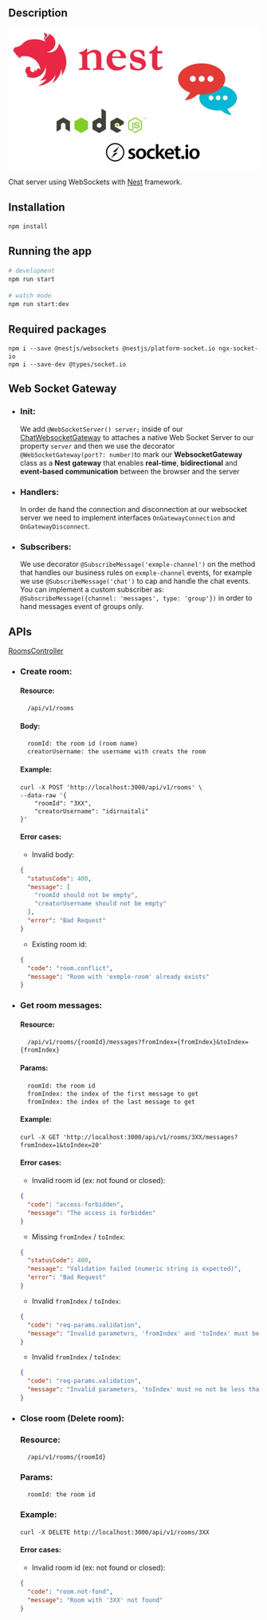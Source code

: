 ## Description

![home](img/home.jpg)

Chat server using WebSockets with [Nest](https://github.com/nestjs/nest) framework.

## Installation

```bash
npm install
```

## Running the app

```bash
# development
npm run start

# watch mode
npm run start:dev
```

## Required packages

```shell
npm i --save @nestjs/websockets @nestjs/platform-socket.io ngx-socket-io
npm i --save-dev @types/socket.io
```

## Web Socket Gateway

- ### Init:
  We add `@WebSocketServer() server;` inside of our [ChatWebsocketGateway](/src/chat/chat.websocket.gateway.ts) to 
  attaches a native Web Socket Server to our property `server` and then we use the decorator
  `@WebSocketGateway(port?: number)`to mark our **WebsocketGateway** class as a **Nest gateway** that enables
  **real-time**, **bidirectional** and **event-based communication** between the browser and the server

- ### Handlers:
  In order de hand the connection and disconnection at our websocket server we need to implement interfaces 
  `OnGatewayConnection` and `OnGatewayDisconnect`.

- ### Subscribers:
  We use decorator `@SubscribeMessage('exmple-channel')` on the method that handles our business rules on `exmple-channel` events,
  for example we use `@SubscribeMessage('chat')` to cap and handle the chat events. You can implement a custom subscriber as: 
  `@SubscribeMessage({channel: 'messages', type: 'group'})` in order to hand messages event of groups only.

## APIs

[RoomsController](/src/chat/rooms.controller.ts)

- ### Create room:

  #### Resource:
        /api/v1/rooms

  #### Body:
        roomId: the room id (room name)
        creatorUsername: the username with creats the room

  #### Example:
    ```shell
    curl -X POST 'http://localhost:3000/api/v1/rooms' \
    --data-raw '{
        "roomId": "3XX",
        "creatorUsername": "idirnaitali"
    }'
    ```
  #### Error cases:

    - Invalid body:
    ````json
    {
      "statusCode": 400,
      "message": [
        "roomId should not be empty",
        "creatorUsername should not be empty"
      ],
      "error": "Bad Request"
    }
    ````

    - Existing room id:
    ````json
    {
      "code": "room.conflict",
      "message": "Room with 'exmple-room' already exists"
    }
    ````

- ### Get room messages:

  #### Resource:
        /api/v1/rooms/{roomId}/messages?fromIndex={fromIndex}&toIndex={fromIndex}

  #### Params:
        roomId: the room id
        fromIndex: the index of the first message to get
        fromIndex: the index of the last message to get

  #### Example:
    ```shell
    curl -X GET 'http://localhost:3000/api/v1/rooms/3XX/messages?fromIndex=1&toIndex=20'
    ```

  #### Error cases:

    - Invalid room id (ex: not found or closed):
    ````json
    {
      "code": "access-forbidden",
      "message": "The access is forbidden"
    }
    ````

    - Missing `fromIndex` / `toIndex`:
    ````json
    {
      "statusCode": 400,
      "message": "Validation failed (numeric string is expected)",
      "error": "Bad Request"
    }
    ````

    - Invalid `fromIndex` / `toIndex`:
    ````json
    {
      "code": "req-params.validation",
      "message": "Invalid parameters, 'fromIndex' and 'toIndex' must be positive"
    }
    ````

    - Invalid `fromIndex` / `toIndex`:
    ````json
    {
      "code": "req-params.validation",
      "message": "Invalid parameters, 'toIndex' must no not be less than 'fromIndex'"
    }
    ````

- ### Close room (Delete room):

  ### Resource:
        /api/v1/rooms/{roomId}

  ### Params:
        roomId: the room id

  ### Example:

    ```shell
    curl -X DELETE http://localhost:3000/api/v1/rooms/3XX 
    ```

  #### Error cases:
    - Invalid room id (ex: not found or closed):
    ````json
    {
      "code": "room.not-fond",
      "message": "Room with '3XX' not found"
    }
    ````
